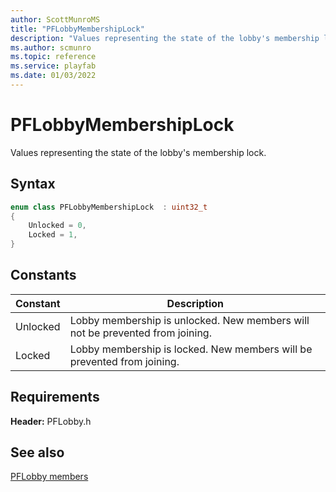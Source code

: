 ```yaml
---
author: ScottMunroMS
title: "PFLobbyMembershipLock"
description: "Values representing the state of the lobby's membership lock."
ms.author: scmunro
ms.topic: reference
ms.service: playfab
ms.date: 01/03/2022
---
```


# PFLobbyMembershipLock  

Values representing the state of the lobby's membership lock.    

## Syntax  
  
```cpp
enum class PFLobbyMembershipLock  : uint32_t  
{  
    Unlocked = 0,  
    Locked = 1,  
}  
```  
  
## Constants  
  
| Constant | Description |
| --- | --- |
| Unlocked | Lobby membership is unlocked. New members will not be prevented from joining. |  
| Locked | Lobby membership is locked. New members will be prevented from joining. |  
  
  
## Requirements  
  
**Header:** PFLobby.h
  
## See also  
[PFLobby members](../pflobby_members.md)  

  
  
